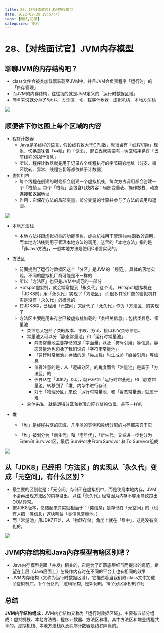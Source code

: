 ```yaml
---
title: 28、【对线面试官】JVM内存模型
date: 2022-02-28 19:57:47
tags: [面试,记录]
categories: 技术
---
```

# 28、【对线面试官】JVM内存模型
## 聊聊JVM的内存结构吧？

- class文件会被类加载器装载至JVM中，并且JVM会负责程序「运行时」的「内存管理」
- 而JVM的内存结构，往往指的就是JVM定义的「运行时数据区域」
- 简单来说就分为了5大块：方法区、堆、程序计数器、虚拟机栈、本地方法栈

![](https://cdn.jsdelivr.net/gh/swimminghao/picture@main/img/VHXC3i_20211229151038.png)

## 顺便讲下你这图上每个区域的内容

- 程序计数器
  - Java是多线程的语言，假设线程数大于CPU数，就很会有「线程切換」现象，切换意昧着「中断」和「恢复」，那自然就需要有一块区域来保存「当前线程的执行信息」
  - 所以，程序计数器就是用于记录各个线程执行的字节码的地址（分支、循环跳转、异常、线程恢复等都依赖于计数器）
- 虚拟机栈
  - 每个线程在创建的时候都会创建一个虚拟机栈，每次方法调用都会创建一个「栈帧」。每个「栈帧」会包含几块内容：局部变量表、操作数栈、动态连接和返回地址
  - 作用：它保存方法的局部变量、部分变量的计算并参与了方法的调用和返回。

![](https://cdn.jsdelivr.net/gh/swimminghao/picture@main/img/GOLAU2_20211229151640.png)

- 本地方法栈
  - 本地方法栈跟虚拟机栈的功能类似，虚拟机栈用于管理Java函数的调用，而本地方法栈则用于管理本地方法的调用。这里的「本地方法」指的是「非Java方法」，一般本地方法是使用C语言实现的。
  
- 方法区
  - 前面提到了运行时数据区这个「分区」是JVM的「规范」，具体的落地实现，不同的虚拟机厂商可能是不一样的
  - 所以「方法区」也只是JVM中规范的一部分
  -  Hotspot虚拟机，就会常常提到「永久代」这个词。 Hotspotl虚拟机在「JDK8前」用「永久代」实现了「方法区」，而很多其他厂商的虚拟机其实是没有「永久代」的概念的
  - 在JDK8中，已经用「元空间」来替代了「永久代」作为「方法区」的实现了
  - 方法区主要是用来存放已被虚拟机加载的「类相关信息」：包括类信息、常量池
    - 类信息又包括了类的版本、字段、方法、接口和父类等信息。
    - 常量池又可以分「静态常量池」和「运行时常量池」
      - 静态常量池主要存储的是「字面量」以及「符号引用」等信息，静态常量池也包括了我们说的「字符串常量池」。
      - 「运行时常量池」存储的是「类加载」时生成的「直接引用」等信息
      - 值得注意的是：从「逻辑分区」的角度而言「常量池」是属于「方法区」的
      - 但自从在「JDK7」以后，就已经把「运行时常量池」和「静态常量池」转移到了「堆」内存中进行存储
      - 对于「物理分区」来说「运行时常量池」和「静态常量池』就属于堆
    - 总体来说，就是逻辑分区和物理实际存储的位置，是不一样的
  
- 堆
  - 「堆」是线程共享的区域，几乎类的实例和数组分配的内存都来自于它
  
  - 「堆」被划分为「新生代」和「老年代」，「新生代」又被进一步划分为Eden和 Survivor区，最后 Survivor由From Survivor 和 To Survivor组成
  

![](https://cdn.jsdelivr.net/gh/swimminghao/picture@main/img/Xm317A_20211229152833.png)

## 从「JDK8」已经把「方法区」的实现从「永久代」变成「元空间」，有什么区别？

- 最主要的区别就是：「元空间」存储不在虚拟机中，而是使用本地内存，JVM不会再出现方法区的内存溢出，以往「永久代」经常因为内存不够用导致跑出OOM异常。
- 按JDK8版本，总结起来其实就相当于：「类信息」是存储在「元空间」的（也有人把「类信息」这块叫做「类信息常量池」）
- 而「常量池」用JDK7开始，从「物理存储」角度上就在「堆中」，这是没有变化的。

![](https://cdn.jsdelivr.net/gh/swimminghao/picture@main/img/5Ha0EV_20211229152636.png)

## JVM内存结构和Java內存模型有啥区别吧？

- Java内存模型是跟「并发」相关的，它是为了屏蔽底层细节而提出的规范，希望在上层（Java层面上）在操作内存时在不同的平台上也有相同的效果
- JVM内存结构（又称为运行时数据区域），它描述着当我们的 class文件加载至虚拟机后，各个分区的「逻辑结构」是如何的，每个分区承担的作用

## 总结

**JVM内存结构组成**：JVM内存结构又称为「运行时数据区域」。主要有五部分组成：虚拟机栈、本地方法栈、程序计数器、方法区和堆。其中方法区和堆是线程共享的。虚拟机栈、本地方法栈以及程序计数器是线程隔离的。